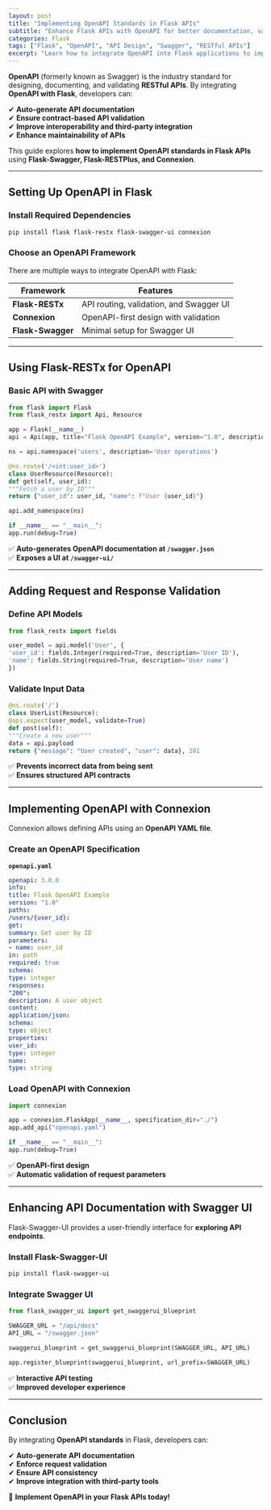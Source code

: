 ```yaml
---
layout: post
title: "Implementing OpenAPI Standards in Flask APIs"
subtitle: "Enhance Flask APIs with OpenAPI for better documentation, validation, and interoperability"
categories: Flask
tags: ["Flask", "OpenAPI", "API Design", "Swagger", "RESTful APIs"]
excerpt: "Learn how to integrate OpenAPI into Flask applications to improve API documentation, validation, and standardization using Flask-Swagger and Flask-RESTPlus."
---
```




**OpenAPI** (formerly known as Swagger) is the industry standard for designing, documenting, and validating **RESTful APIs**. By integrating **OpenAPI with Flask**, developers can:

✔ **Auto-generate API documentation**  
✔ **Ensure contract-based API validation**  
✔ **Improve interoperability and third-party integration**  
✔ **Enhance maintainability of APIs**

This guide explores **how to implement OpenAPI standards in Flask APIs** using **Flask-Swagger, Flask-RESTPlus, and Connexion**.

---

## Setting Up OpenAPI in Flask

### Install Required Dependencies

```bash
pip install flask flask-restx flask-swagger-ui connexion
```

### Choose an OpenAPI Framework

There are multiple ways to integrate OpenAPI with Flask:

| **Framework**      | **Features** |
|--------------------|-------------|
| **Flask-RESTx**   | API routing, validation, and Swagger UI |
| **Connexion**     | OpenAPI-first design with validation |
| **Flask-Swagger** | Minimal setup for Swagger UI |

---

## Using Flask-RESTx for OpenAPI

### Basic API with Swagger

```python
from flask import Flask
from flask_restx import Api, Resource

app = Flask(__name__)
api = Api(app, title="Flask OpenAPI Example", version="1.0", description="A sample API using OpenAPI")

ns = api.namespace('users', description='User operations')

@ns.route('/<int:user_id>')
class UserResource(Resource):
def get(self, user_id):
"""Fetch a user by ID"""
return {"user_id": user_id, "name": f"User {user_id}"}

api.add_namespace(ns)

if __name__ == "__main__":
app.run(debug=True)
```

✅ **Auto-generates OpenAPI documentation at `/swagger.json`**  
✅ **Exposes a UI at `/swagger-ui/`**

---

## Adding Request and Response Validation

### Define API Models

```python
from flask_restx import fields

user_model = api.model('User', {
'user_id': fields.Integer(required=True, description='User ID'),
'name': fields.String(required=True, description='User name')
})
```

### Validate Input Data

```python
@ns.route('/')
class UserList(Resource):
@api.expect(user_model, validate=True)
def post(self):
"""Create a new user"""
data = api.payload
return {"message": "User created", "user": data}, 201
```

✅ **Prevents incorrect data from being sent**  
✅ **Ensures structured API contracts**

---

## Implementing OpenAPI with Connexion

Connexion allows defining APIs using an **OpenAPI YAML file**.

### Create an OpenAPI Specification

**`openapi.yaml`**

```yaml
openapi: 3.0.0
info:
title: Flask OpenAPI Example
version: "1.0"
paths:
/users/{user_id}:
get:
summary: Get user by ID
parameters:
- name: user_id
in: path
required: true
schema:
type: integer
responses:
"200":
description: A user object
content:
application/json:
schema:
type: object
properties:
user_id:
type: integer
name:
type: string
```

### Load OpenAPI with Connexion

```python
import connexion

app = connexion.FlaskApp(__name__, specification_dir="./")
app.add_api("openapi.yaml")

if __name__ == "__main__":
app.run(debug=True)
```

✅ **OpenAPI-first design**  
✅ **Automatic validation of request parameters**

---

## Enhancing API Documentation with Swagger UI

Flask-Swagger-UI provides a user-friendly interface for **exploring API endpoints**.

### Install Flask-Swagger-UI

```bash
pip install flask-swagger-ui
```

### Integrate Swagger UI

```python
from flask_swagger_ui import get_swaggerui_blueprint

SWAGGER_URL = "/api/docs"
API_URL = "/swagger.json"

swaggerui_blueprint = get_swaggerui_blueprint(SWAGGER_URL, API_URL)

app.register_blueprint(swaggerui_blueprint, url_prefix=SWAGGER_URL)
```

✅ **Interactive API testing**  
✅ **Improved developer experience**

---

## Conclusion

By integrating **OpenAPI standards** in Flask, developers can:

✔ **Auto-generate API documentation**  
✔ **Enforce request validation**  
✔ **Ensure API consistency**  
✔ **Improve integration with third-party tools**

🚀 **Implement OpenAPI in your Flask APIs today!**  
